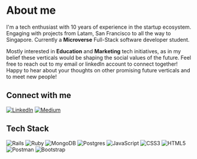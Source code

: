 
# About me

I'm a tech enthusiast with 10 years of experience in the startup ecosystem. Engaging with projects from Latam, San Francisco to all the way to Singapore. Currently a **Microverse** Full-Stack software developer student. 

Mostly interested in **Education** and **Marketing** tech initiatives, as in my belief these verticals would be shaping the social values of the future. Feel free to reach out to my email or linkedIn account to connect together! Happy to hear about your thoughts on other promising future verticals and to meet new people!


## Connect with me

[![LinkedIn](https://img.shields.io/badge/LinkedIn-%230077B5.svg?logo=linkedin&logoColor=white)](https://www.linkedin.com/in/giovanni-juliao/) [![Medium](https://img.shields.io/badge/Medium-12100E?logo=medium&logoColor=white)](https://medium.com/@gjuliao32)

## Tech Stack

![Rails](https://img.shields.io/badge/rails-%23CC0000.svg?style=plastic&logo=ruby-on-rails&logoColor=white) ![Ruby](https://img.shields.io/badge/ruby-%23CC342D.svg?style=plastic&logo=ruby&logoColor=white) ![MongoDB](https://img.shields.io/badge/MongoDB-%234ea94b.svg?style=plastic&logo=mongodb&logoColor=white) ![Postgres](https://img.shields.io/badge/postgres-%23316192.svg?style=plastic&logo=postgresql&logoColor=white)  ![JavaScript](https://img.shields.io/badge/javascript-%23323330.svg?style=plastic&logo=javascript&logoColor=%23F7DF1E) ![CSS3](https://img.shields.io/badge/css3-%231572B6.svg?style=plastic&logo=css3&logoColor=white) ![HTML5](https://img.shields.io/badge/html5-%23E34F26.svg?style=plastic&logo=html5&logoColor=white) ![Postman](https://img.shields.io/badge/Postman-FF6C37?style=plastic&logo=postman&logoColor=white) ![Bootstrap](https://img.shields.io/badge/bootstrap-%23563D7C.svg?style=plastic&logo=bootstrap&logoColor=white)

